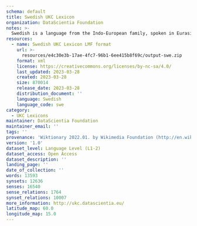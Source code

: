 ```yaml
---
schema: default
title: Swedish UKC Lexicon
organization: DataScientia Foundation
notes: >-
  Swedish is a language from the Indo-European family, spoken in Eurasia. The UKC Lexicon of Swedish is represented as a lexico-semantic network. It consists of words, word senses, synsets, as well as sense-level and synset-level relationships.
resources:
  - name: Swedish UKC Lexicon LMF format
    url: >-
      resources/e4c30e3b-17ae-4fc7-96b1-6ee415b8f69c/output-swe.zip
    format: xml
    license: https://creativecommons.org/licenses/by-nc-sa/4.0/
    last_updated: 2023-03-28
    created: 2023-03-28
    size: 870014
    release_date: 2023-03-28
    distribution_document: ''
    language: Swedish
    language_code: swe
category:
  - UKC Lexicons
maintainer: DataScientia Foundation
maintainer_email: ''
tags: ''
provenance: 'Wiktionary 2022.01. by Wikimedia Foundation (http://en.wiktionary.org); CogNet 2.1 by Khuyagbaatar Batsuren, National University of Mongolia (http://cognet.ukc.disi.unitn.it); KinDiv: Kinship Diversity 1.0 by Temuulen Khishigsuren (http://ukc.disi.unitn.it/index.php/kinship/); UniMet: Universal Metonymy 1.0 by Temuulen Khishigsuren and Gábor Bella (http://ukc.disi.unitn.it/index.php/metonymy/); MorphyNet 2.0 by Gábor Bella and Khuyagbaatar Batsuren (http://ukc.disi.unitn.it/index.php/morphynet/); Antonymy 1.0 by Gábor Bella (http://ukc.datascientia.eu); NorthEuraLex 0.9 by Johannes Dellert and Gerhard Jäger, Eberhard Karls Universität Tübingen (http://northeuralex.org/); Open Multilingual Wordnet 1.4 by Francis Bond, Division of Linguistics and Multilingual Studies, Nanyang Technological University (http://compling.hss.ntu.edu.sg/omw/); WordNet-SALDO  by University of Gothenburg (https://spraakbanken.gu.se/en/resources/wordnet-saldo); Princeton WordNet 2.1 by Princeton University (https://wordnet.princeton.edu)'
version: '1.0'
dataset_level: Language Level (L1-2)
dataset_access: Open Access
dataset_description: ''
landing_page: ''
date_of_collection: ''
words: 13593
synsets: 12636
senses: 16540
sense_relations: 1764
synset_relations: 10007
more_information: http://ukc.datascientia.eu/
latitude_map: 60.0
longitude_map: 15.0
---
```

